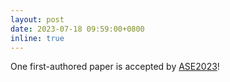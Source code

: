 ```yaml
---
layout: post
date: 2023-07-18 09:59:00+0800
inline: true
---
```


One first-authored paper is accepted by [ASE2023](https://conf.researchr.org/home/ase-2023)!
